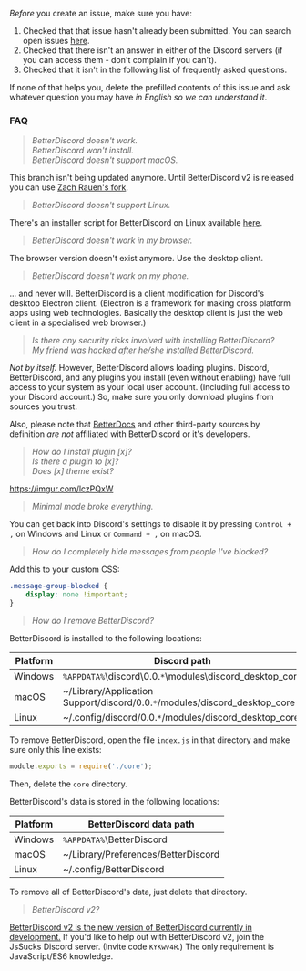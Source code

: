 *Before* you create an issue, make sure you have:

1. Checked that that issue hasn't already been submitted. You can search open issues [here](https://github.com/Jiiks/BetterDiscordApp/issues).
2. Checked that there isn't an answer in either of the Discord servers (if you can access them - don't complain if you can't).
3. Checked that it isn't in the following list of frequently asked questions.

If none of that helps you, delete the prefilled contents of this issue and ask whatever question you may have *in English so we can understand it*.

### FAQ

> *BetterDiscord doesn't work.*  
> *BetterDiscord won't install.*  
> *BetterDiscord doesn't support macOS.*

This branch isn't being updated anymore. Until BetterDiscord v2 is released you can use [Zach Rauen's fork](https://github.com/rauenzi/BetterDiscordApp).

> *BetterDiscord doesn't support Linux.*

There's an installer script for BetterDiscord on Linux available [here](https://github.com/bb010g/betterdiscordctl).

> *BetterDiscord doesn't work in my browser.*

The browser version doesn't exist anymore. Use the desktop client.

> *BetterDiscord doesn't work on my phone.*

... and never will. BetterDiscord is a client modification for Discord's desktop Electron client. (Electron is a framework for making cross platform apps using web technologies. Basically the desktop client is just the web client in a specialised web browser.)

> *Is there any security risks involved with installing BetterDiscord?*  
> *My friend was hacked after he/she installed BetterDiscord.*

*Not by itself.* However, BetterDiscord allows loading plugins. Discord, BetterDiscord, and any plugins you install (even without enabling) have full access to your system as your local user account. (Including full access to your Discord account.) So, make sure you only download plugins from sources you trust.

Also, please note that [BetterDocs](https://betterdocs.net) and other third-party sources by definition *are not* affiliated with BetterDiscord or it's developers.

> *How do I install plugin [x]?*  
> *Is there a plugin to [x]?*  
> *Does [x] theme exist?*

https://imgur.com/lczPQxW

> *Minimal mode broke everything.*

You can get back into Discord's settings to disable it by pressing `Control + ,` on Windows and Linux or `Command + ,` on macOS.

> *How do I completely hide messages from people I've blocked?*

Add this to your custom CSS:

```css
.message-group-blocked {
    display: none !important;
}
```

> *How do I remove BetterDiscord?*

BetterDiscord is installed to the following locations:

Platform     | Discord path
-------------|---------------
Windows      | `%APPDATA%`\discord\0.0.`*`\modules\discord_desktop_core
macOS        | ~/Library/Application Support/discord/0.0.`*`/modules/discord_desktop_core
Linux        | ~/.config/discord/0.0.`*`/modules/discord_desktop_core

To remove BetterDiscord, open the file `index.js` in that directory and make sure only this line exists:

```js
module.exports = require('./core');
```

Then, delete the `core` directory.

BetterDiscord's data is stored in the following locations:

Platform     | BetterDiscord data path
-------------|---------------
Windows      | `%APPDATA%`\BetterDiscord
macOS        | ~/Library/Preferences/BetterDiscord
Linux        | ~/.config/BetterDiscord

To remove all of BetterDiscord's data, just delete that directory.

> *BetterDiscord v2?*

[BetterDiscord v2 is the new version of BetterDiscord currently in development.](https://github.com/JsSucks/BetterDiscordApp) If you'd like to help out with BetterDiscord v2, join the JsSucks Discord server. (Invite code `KYKwv4R`.) The only requirement is JavaScript/ES6 knowledge.
